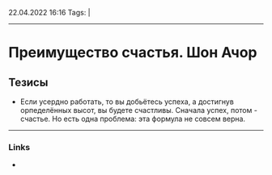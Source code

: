 22.04.2022  16:16
Tags:  |
____

# Преимущество счастья. Шон Ачор
## Тезисы
- Если усердно работать, то вы добьётесь успеха, а достигнув орпеделённых высот, вы будете счастливы. Сначала успех, потом - счастье. Но есть одна проблема: эта формула не совсем верна.


____ 
### Links
-